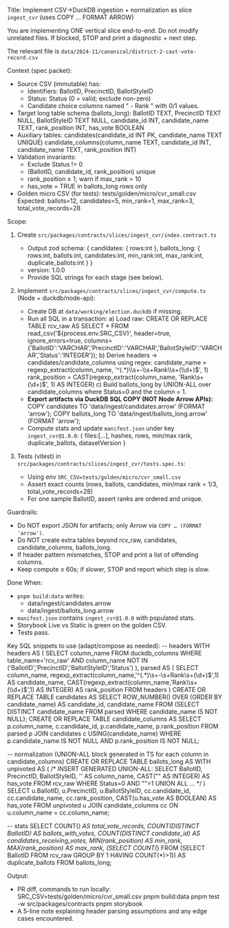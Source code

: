 Title: Implement CSV→DuckDB ingestion + normalization as slice `ingest_cvr` (uses COPY … FORMAT ARROW)

You are implementing ONE vertical slice end-to-end. Do not modify unrelated files. If blocked, STOP and print a diagnostic + next step.

The relevant file is `data/2024-11/canonical/district-2-cast-vote-record.csv`

Context (spec packet):
- Source CSV (immutable) has:
  - Identifiers: BallotID, PrecinctID, BallotStyleID
  - Status: Status (0 = valid; exclude non-zero)
  - Candidate choice columns named "<CandidateName> - Rank <N>" with 0/1 values.
- Target long table schema (ballots_long):
  BallotID TEXT,
  PrecinctID TEXT NULL,
  BallotStyleID TEXT NULL,
  candidate_id INT,
  candidate_name TEXT,
  rank_position INT,
  has_vote BOOLEAN
- Auxiliary tables:
  candidates(candidate_id INT PK, candidate_name TEXT UNIQUE)
  candidate_columns(column_name TEXT, candidate_id INT, candidate_name TEXT, rank_position INT)
- Validation invariants:
  - Exclude Status != 0
  - (BallotID, candidate_id, rank_position) unique
  - rank_position ≥ 1; warn if max_rank > 10
  - has_vote = TRUE in ballots_long rows only
- Golden micro CSV (for tests): tests/golden/micro/cvr_small.csv
  Expected: ballots=12, candidates=5, min_rank=1, max_rank=3, total_vote_records=28

Scope:
1) Create `src/packages/contracts/slices/ingest_cvr/index.contract.ts`
   - Output zod schema:
     {
       candidates: { rows:int },
       ballots_long: {
         rows:int, ballots:int, candidates:int, min_rank:int, max_rank:int, duplicate_ballots:int
       }
     }
   - version: 1.0.0
   - Provide SQL strings for each stage (see below).

2) Implement `src/packages/contracts/slices/ingest_cvr/compute.ts` (Node + duckdb/node-api):
   - Create DB at `data/working/election.duckdb` if missing.
   - Run all SQL in a transaction:
     a) Load raw:
        CREATE OR REPLACE TABLE rcv_raw AS
        SELECT * FROM read_csv('${process.env.SRC_CSV}', header=true, ignore_errors=true,
          columns={'BallotID':'VARCHAR','PrecinctID':'VARCHAR','BallotStyleID':'VARCHAR','Status':'INTEGER'});
     b) Derive headers → candidates/candidate_columns using regex:
        candidate_name = regexp_extract(column_name, '^(.*)\\s+-\\s+Rank\\s+(\\d+)$', 1)
        rank_position  = CAST(regexp_extract(column_name, 'Rank\\s+(\\d+)$', 1) AS INTEGER)
     c) Build ballots_long by UNION-ALL over candidate_columns where Status=0 and the column = 1.
   - **Export artifacts via DuckDB SQL COPY (NOT Node Arrow APIs):**
     COPY candidates    TO 'data/ingest/candidates.arrow'     (FORMAT 'arrow');
     COPY ballots_long  TO 'data/ingest/ballots_long.arrow'   (FORMAT 'arrow');
   - Compute stats and update `manifest.json` under key `ingest_cvr@1.0.0`:
     { files:[…], hashes, rows, min/max rank, duplicate_ballots, datasetVersion }

3) Tests (vitest) in `src/packages/contracts/slices/ingest_cvr/tests.spec.ts`:
   - Using env `SRC_CSV=tests/golden/micro/cvr_small.csv`
   - Assert exact counts (rows, ballots, candidates, min/max rank = 1/3, total_vote_records=28)
   - For one sample BallotID, assert ranks are ordered and unique.

Guardrails:
- Do NOT export JSON for artifacts; only Arrow via `COPY … (FORMAT 'arrow')`.
- Do NOT create extra tables beyond rcv_raw, candidates, candidate_columns, ballots_long.
- If header pattern mismatches, STOP and print a list of offending columns.
- Keep compute ≤ 60s; if slower, STOP and report which step is slow.

Done When:
- `pnpm build:data` writes:
  - data/ingest/candidates.arrow
  - data/ingest/ballots_long.arrow
- `manifest.json` contains `ingest_cvr@1.0.0` with populated stats.
- Storybook Live vs Static is green on the golden CSV.
- Tests pass.

Key SQL snippets to use (adapt/compose as needed):
-- headers
WITH headers AS (
  SELECT column_name
  FROM duckdb_columns
  WHERE table_name='rcv_raw'
    AND column_name NOT IN ('BallotID','PrecinctID','BallotStyleID','Status')
),
parsed AS (
  SELECT
    column_name,
    regexp_extract(column_name,'^(.*)\\s+-\\s+Rank\\s+(\\d+)$',1) AS candidate_name,
    CAST(regexp_extract(column_name,'Rank\\s+(\\d+)$',1) AS INTEGER) AS rank_position
  FROM headers
)
CREATE OR REPLACE TABLE candidates AS
SELECT ROW_NUMBER() OVER (ORDER BY candidate_name) AS candidate_id, candidate_name
FROM (SELECT DISTINCT candidate_name FROM parsed WHERE candidate_name IS NOT NULL);
CREATE OR REPLACE TABLE candidate_columns AS
SELECT p.column_name, c.candidate_id, p.candidate_name, p.rank_position
FROM parsed p JOIN candidates c USING(candidate_name)
WHERE p.candidate_name IS NOT NULL AND p.rank_position IS NOT NULL;

-- normalization (UNION-ALL block generated in TS for each column in candidate_columns)
CREATE OR REPLACE TABLE ballots_long AS
WITH unpivoted AS (
  /* INSERT GENERATED UNION-ALL:
     SELECT BallotID, PrecinctID, BallotStyleID, '<col>' AS column_name, CAST("<col>" AS INTEGER) AS has_vote
     FROM rcv_raw WHERE Status=0 AND "<col>"=1
     UNION ALL … */
)
SELECT u.BallotID, u.PrecinctID, u.BallotStyleID,
       cc.candidate_id, cc.candidate_name, cc.rank_position,
       CAST(u.has_vote AS BOOLEAN) AS has_vote
FROM unpivoted u
JOIN candidate_columns cc ON u.column_name = cc.column_name;

-- stats
SELECT
  COUNT(*) AS total_vote_records,
  COUNT(DISTINCT BallotID) AS ballots_with_votes,
  COUNT(DISTINCT candidate_id) AS candidates_receiving_votes,
  MIN(rank_position) AS min_rank,
  MAX(rank_position) AS max_rank,
  (SELECT COUNT(*) FROM (SELECT BallotID FROM rcv_raw GROUP BY 1 HAVING COUNT(*)>1)) AS duplicate_ballots
FROM ballots_long;

Output:
- PR diff, commands to run locally:
  SRC_CSV=tests/golden/micro/cvr_small.csv pnpm build:data
  pnpm test -w src/packages/contracts
  pnpm storybook
- A 5-line note explaining header parsing assumptions and any edge cases encountered.